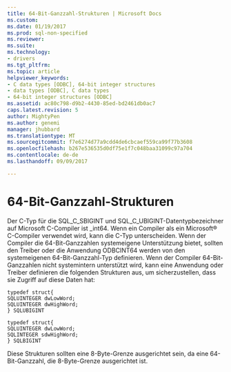```yaml
---
title: 64-Bit-Ganzzahl-Strukturen | Microsoft Docs
ms.custom: 
ms.date: 01/19/2017
ms.prod: sql-non-specified
ms.reviewer: 
ms.suite: 
ms.technology:
- drivers
ms.tgt_pltfrm: 
ms.topic: article
helpviewer_keywords:
- C data types [ODBC], 64-bit integer structures
- data types [ODBC], C data types
- 64-bit integer structures [ODBC]
ms.assetid: ac80c798-d9b2-4430-85ed-bd2461db0ac7
caps.latest.revision: 5
author: MightyPen
ms.author: genemi
manager: jhubbard
ms.translationtype: MT
ms.sourcegitcommit: f7e6274d77a9cdd4de6cbcaef559ca99f77b3608
ms.openlocfilehash: b267e536535d0df75e1f7c048baa31099c97a704
ms.contentlocale: de-de
ms.lasthandoff: 09/09/2017

---
```

# <a name="64-bit-integer-structures"></a>64-Bit-Ganzzahl-Strukturen
Der C-Typ für die SQL_C_SBIGINT und SQL_C_UBIGINT-Datentypbezeichner auf Microsoft C-Compiler ist _int64. Wenn ein Compiler als ein Microsoft® C-Compiler verwendet wird, kann die C-Typ unterscheiden. Wenn der Compiler die 64-Bit-Ganzzahlen systemeigene Unterstützung bietet, sollten den Treiber oder die Anwendung ODBCINT64 werden von den systemeigenen 64-Bit-Ganzzahl-Typ definieren. Wenn der Compiler 64-Bit-Ganzzahlen nicht systemintern unterstützt wird, kann eine Anwendung oder Treiber definieren die folgenden Strukturen aus, um sicherzustellen, dass sie Zugriff auf diese Daten hat:  
  
```  
typedef struct{  
SQLUINTEGER dwLowWord;  
SQLUINTEGER dwHighWord;  
} SQLUBIGINT  
  
typedef struct{  
SQLUINTEGER dwLowWord;  
SQLINTEGER sdwHighWord;  
} SQLBIGINT  
```  
  
 Diese Strukturen sollten eine 8-Byte-Grenze ausgerichtet sein, da eine 64-Bit-Ganzzahl, die 8-Byte-Grenze ausgerichtet ist.
